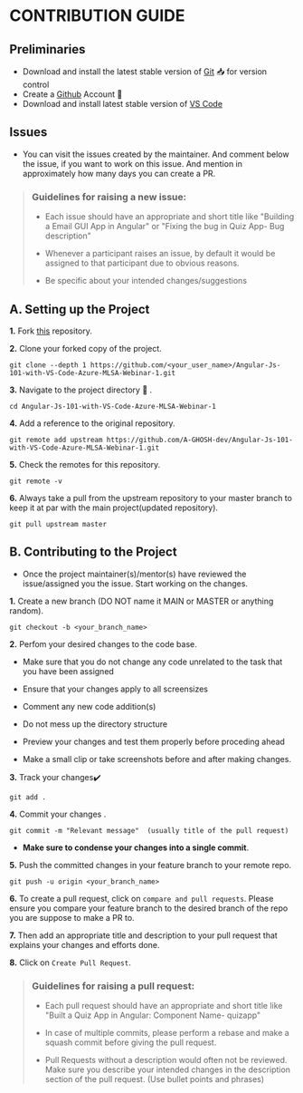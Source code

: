 # CONTRIBUTION GUIDE

## Preliminaries

- Download and install the latest stable version of [Git](https://git-scm.com/downloads) 📥 for version control
- Create a [Github](https://github.com/join) Account 📇
- Download and install latest stable version of [VS Code](https://code.visualstudio.com/download)

## Issues
- You can visit the issues created by the maintainer. And comment below the issue, if you want to work on this issue. And mention in approximately how many days you can create a PR.

> ### Guidelines for raising a new issue:
>
> - Each issue should have an appropriate and short title like "Building a Email GUI App in Angular" or "Fixing the bug in Quiz App- Bug description"
>
> - Whenever a participant raises an issue, by default it would be assigned to that participant due to obvious reasons. 
>
> - Be specific about your intended changes/suggestions

##   A. Setting up the Project

**1.**  Fork [this](https://github.com/A-GHOSH-dev/Angular-Js-101-with-VS-Code-Azure-MLSA-Webinar-1) repository.

**2.**  Clone your forked copy of the project.

```
git clone --depth 1 https://github.com/<your_user_name>/Angular-Js-101-with-VS-Code-Azure-MLSA-Webinar-1.git
```

**3.** Navigate to the project directory :file_folder: .

```
cd Angular-Js-101-with-VS-Code-Azure-MLSA-Webinar-1
```

**4.** Add a reference to the original repository.

```
git remote add upstream https://github.com/A-GHOSH-dev/Angular-Js-101-with-VS-Code-Azure-MLSA-Webinar-1.git 
```

**5.** Check the remotes for this repository.

```
git remote -v
```

**6.** Always take a pull from the upstream repository to your master branch to keep it at par with the main project(updated repository).

```
git pull upstream master
```
##  B. Contributing to the Project

- Once the project maintainer(s)/mentor(s) have reviewed the issue/assigned you the issue. Start working on the changes.

**1.** Create a new branch (DO NOT name it MAIN or MASTER or anything random).

```
git checkout -b <your_branch_name>
```

**2.** Perfom your desired changes to the code base.
- Make sure that you do not change any code unrelated to the task that you have been assigned

- Ensure that your changes apply to all screensizes

- Comment any new code addition(s)

- Do not mess up the directory structure

- Preview your changes and test them properly before proceding ahead

- Make a small clip or take screenshots before and after making changes.


**3.** Track your changes:heavy_check_mark: 

```
git add . 
```

**4.** Commit your changes .

```
git commit -m "Relevant message"  (usually title of the pull request)
```
- **Make sure to condense your changes into a single commit**.

**5.** Push the committed changes in your feature branch to your remote repo.

```
git push -u origin <your_branch_name>
```

**6.** To create a pull request, click on `compare and pull requests`. Please ensure you compare your feature branch to the desired branch of the repo you are suppose to make a PR to.

**7.** Then add an appropriate title and description to your pull request that explains your changes and efforts done.

**8.** Click on `Create Pull Request`.

> ### Guidelines for raising a pull request:
>
> - Each pull request should have an appropriate and short title like "Built a Quiz App in Angular: Component Name- quizapp"
>
> - In case of multiple commits, please perform a rebase and make a squash commit before giving the pull request.
>
> - Pull Requests without a description would often not be reviewed. Make sure you describe your intended changes in the description section of the pull request. (Use bullet points and phrases)
>
